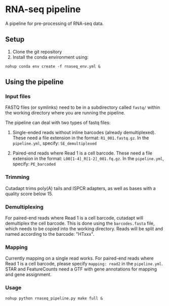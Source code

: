# RNA-seq pipeline

A pipeline for pre-processing of RNA-seq data.

## Setup

1. Clone the git repository
2. Install the conda environment using:
```
nohup conda env create -f rnaseq_env.yml &
```

## Using the pipeline

### Input files

FASTQ files (or symlinks) need to be in a subdirectory called `fastq/` within the working directory where you are running the pipeline.

The pipeline can deal with two types of fastq files:
1. Single-ended reads without inline barcodes (already demultiplexed).
These need a file extension in the format: `R1_001.fastq.gz`.
In the `pipeline.yml`, specify: `SE_demultiplexed`

2. Paired-end reads where Read 1 is a cell barcode.
These need a file extension in the format: `L00[1-4]_R[1-2]_001.fq.gz`.
In the `pipeline.yml`, specify: `PE_barcoded`


### Trimming

Cutadapt trims poly(A) tails and ISPCR adapters, as well as bases with a quality score below 15.

### Demultiplexing

For paired-end reads where Read 1 is a cell barcode, cutadapt will demultiplex the cell barcode. 
This is done using the `barcodes.fasta` file, which needs to be copied into the working directory. 
Reads will be split and named according to the barcode: "HTxxx".

### Mapping

Currently mapping on a single read works.
For paired-end reads where Read 1 is a cell barcode, please specify `mapping: read2` in the `pipeline.yml`.
STAR and FeatureCounts need a GTF with gene annotations for mapping and gene assignment.

### Usage
```
nohup python rnaseq_pipeline.py make full &
